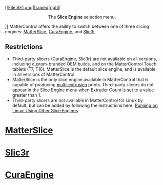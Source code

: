 \[\[[File:SE1.png|framed|right](File:SE1.png%7Cframed%7Cright)|

<center>

The **Slice Engine** selection menu.

</center>

\]\] MatterControl offers the ability to switch between one of three
slicing engines: [MatterSlice](MatterSlice "wikilink"),
[CuraEngine](CuraEngine "wikilink"), and [Slic3r](Slic3r "wikilink").

## Restrictions

  - Third-party slicers (CuraEngine, Slic3r) are not available on all
    versions, including custom-branded OEM builds, and on the
    MatterControl Touch tablets (T7, T10). MatterSlice is the default
    slice engine, and is available in all versions of MatterControl.
  - MatterSlice is the only slice engine available in MatterControl that
    is capable of producing
    [multi-extrusion](Multi-Extrusion "wikilink") prints. Third-party
    slicers do not appear in the Slice Engine menu when [Extruder
    Count](SETTINGS/Printer/Features/Hardware/Extruder_Count "wikilink")
    is set to a value greater than 1.
  - Third-party slicers are not available in MatterControl for Linux by
    default, but can be added by following the instructions here:
    [Running on Linux: Using Other Slice
    Engines](Development/Running_on_Linux#Using_Other_Slice_Engines "wikilink")

# [MatterSlice](MatterSlice "wikilink")

# [Slic3r](Slic3r "wikilink")

# [CuraEngine](CuraEngine "wikilink")

